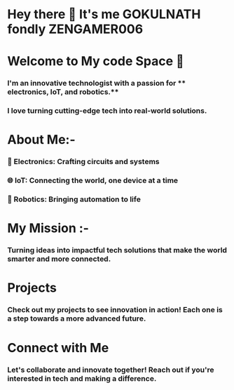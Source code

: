 # Hey there 👋 It's me **GOKULNATH fondly ZENGAMER006**
# Welcome to My code Space 🚀
### I'm an innovative technologist with a passion for ** electronics, IoT, and robotics.**
### I love turning cutting-edge tech into real-world solutions.

# About Me:- 
### 🔌 Electronics: Crafting circuits and systems
### 🌐 IoT: Connecting the world, one device at a time
### 🤖 Robotics: Bringing automation to life

# My Mission :- 
### Turning ideas into impactful tech solutions that make the world smarter and more connected.

# Projects
### Check out my projects to see innovation in action! Each one is a step towards a more advanced future.

# Connect with Me
### Let's collaborate and innovate together! Reach out if you're interested in tech and making a difference.


